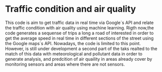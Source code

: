 # Traffic condition and air quality

This code is aim to get traffic data in real time via Google´s API and relate the traffic condition with air quality using machine learning.
Rigth now,the code generates a sequense of trips a long a road of interested in order to get the average speed in real time in different sections of the street using the Google maps´s API. Nowadays, the code is limited to this point. However, is still under development a second part of the taks realted to the match of this data with meteorological and pollutant data in order to generate analysis, and predcition of air quaility in areas already cover by monitoring sensors and areas where there are not sensors. 

